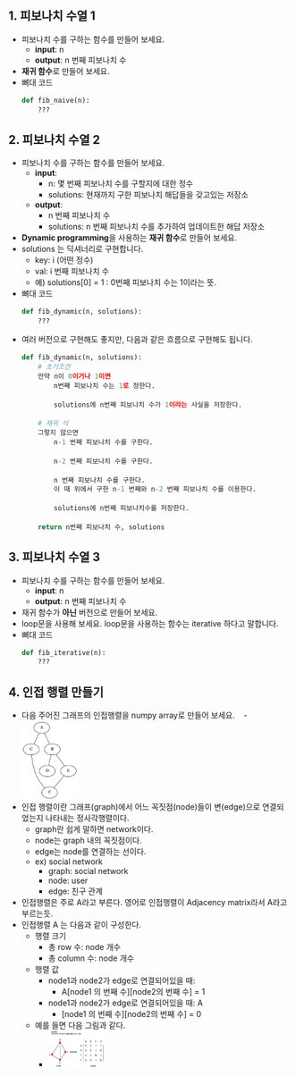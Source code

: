 ## 1. 피보나치 수열 1
- 피보나치 수를 구하는 함수를 만들어 보세요.
    - **input**: n
    - **output**: n 번째 피보나치 수
- **재귀 함수**로 만들어 보세요.
- 뼈대 코드
    ```python
    def fib_naive(n):
        ???
    ```

## 2. 피보나치 수열 2
- 피보나치 수를 구하는 함수를 만들어 보세요.
    - **input**: 
        - n: 몇 번째 피보나치 수를 구할지에 대한 정수
        - solutions: 현재까지 구한 피보나치 해답들을 갖고있는 저장소
    - **output**: 
        - n 번째 피보나치 수
        - solutions: n 번째 피보나치 수를 추가하여 업데이트한 해답 저장소
- **Dynamic programming**을 사용하는 **재귀 함수**로 만들어 보세요.
- solutions 는 딕셔너리로 구현합니다.
    - key: i (어떤 정수)
    - val: i 번째 피보나치 수
    - 예) solutions[0] = 1 : 0번째 피보나치 수는 1이라는 뜻.
- 뼈대 코드
    ```python
    def fib_dynamic(n, solutions):
        ???
    ```
- 여러 버전으로 구현해도 좋지만, 다음과 같은 흐름으로 구현해도 됩니다.
    ```python
    def fib_dynamic(n, solutions):
        # 초기조건
        만약 n이 0이거나 1이면
            n번째 피보나치 수는 1로 정한다.

            solutions에 n번째 피보나치 수가 1이라는 사실을 저장한다.

        # 재귀 식
        그렇지 않으면
            n-1 번째 피보나치 수를 구한다.

            n-2 번째 피보나치 수를 구한다.

            n 번째 피보나치 수를 구한다.
            이 때 위에서 구한 n-1 번째와 n-2 번째 피보나치 수를 이용한다.

            solutions에 n번째 피보나치수를 저장한다.

        return n번째 피보나치 수, solutions
    ```

## 3. 피보나치 수열 3
- 피보나치 수를 구하는 함수를 만들어 보세요.
    - **input**: n
    - **output**: n 번째 피보나치 수
- 재귀 함수가 **아닌** 버전으로 만들어 보세요. 
- loop문을 사용해 보세요. loop문을 사용하는 함수는 iterative 하다고 말합니다.
- 뼈대 코드
    ```python
    def fib_iterative(n):
        ???
    ```

## 4. 인접 행렬 만들기
- 다음 주어진 그래프의 인접행렬을 numpy array로 만들어 보세요.
    - <img src="graph.png" alt="Drawing" style="width: 100px;"/>
- 인접 행렬이란 그래프(graph)에서 어느 꼭짓점(node)들이 변(edge)으로 연결되었는지 나타내는 정사각행렬이다.
    - graph란 쉽게 말하면 network이다.
    - node는 graph 내의 꼭짓점이다.
    - edge는 node를 연결하는 선이다.
    - ex) social network
        - graph: social network
        - node: user
        - edge: 친구 관계
- 인접행렬은 주로 A라고 부른다. 영어로 인접행렬이 Adjacency matrix라서 A라고 부르는듯.
- 인접행렬 A 는 다음과 같이 구성한다.
    - 행렬 크기
        - 총 row 수: node 개수
        - 총 column 수: node 개수
    - 행렬 값
        - node1과 node2가 edge로 연결되어있을 때: 
            - A[node1 의 번째 수][node2의 번째 수] = 1
        - node1과 node2가 edge로 연결되어있을 때: A
            - [node1 의 번째 수][node2의 번째 수] = 0
    - 예를 들면 다음 그림과 같다.
        - <img src="adj_mat.png" alt="Drawing" style="width: 100px;"/>


